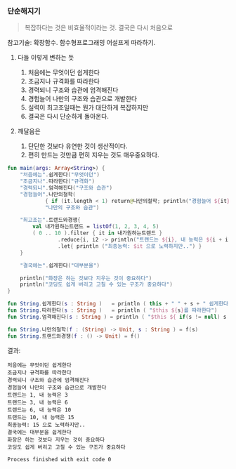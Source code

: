 ### 단순해지기
> 복잡하다는 것은 비효율적이라는 것. 결국은 다시 처음으로

참고기술: 확장함수. 함수형프로그래밍 어설프게 따라하기.

1. 다들 이렇게 변하는 듯

   1. 처음에는 무엇이던 쉽게한다
   2. 조금지나 규격화를 따라한다
   3. 경력되니 구조와 습관에 엄격해진다
   4. 경험늘어 나만의 구조와 습관으로 개발한다
   5. 실력이 최고조일때는 뭔가 대단하게 복잡하지만
   6. 결국은 다시 단순하게 돌아온다.

2. 깨달음은
   1. 단단한 것보다 유연한 것이 생산적이다.
   2. 편히 만드는 것만큼 편히 지우는 것도 매우중요하다.

~~~kotlin
fun main(args: Array<String>) {
    "처음에는".쉽게한다("무엇이던")
    "조금지나".따라한다("규격화")
    "경력되니".엄격해진다("구조와 습관")
    "경험늘어".나만의철학(
            { if (it.length < 1) return@나만의철학; println("경험늘어 ${it}으로 개발한다") },
            "나만의 구조와 습관")

    "최고조는".트랜드와경쟁{
        val 내가원하는트랜드 = listOf(1, 2, 3, 4, 5)
        ( 0 .. 10 ).filter { it in 내가원하는트랜드 }
                .reduce{i, i2 -> println("트랜드는 ${i}, 내 능력은 ${i + i2}"); i + i2  }
                .let{ println ("최종능력: $it 으로 노력하지만..") }
    }

    "결국에는".쉽게한다("대부분을")

    println("화장은 하는 것보다 지우는 것이 중요하다")
    println("코딩도 쉽게 버리고 고칠 수 있는 구조가 중요하다")
}

fun String.쉽게한다(s : String )   = println ( this + " " + s + " 쉽게한다")
fun String.따라한다(s : String )   = println ( "$this ${s}를 따라한다")
fun String.엄격해진다(s : String ) = println ( "$this ${ if(s != null) s else "null"}에 엄격해진다")

fun String.나만의철학(f : (String) -> Unit, s : String ) = f(s)
fun String.트랜드와경쟁(f : () -> Unit) = f()
~~~


결과:

~~~
처음에는 무엇이던 쉽게한다
조금지나 규격화를 따라한다
경력되니 구조와 습관에 엄격해진다
경험늘어 나만의 구조와 습관으로 개발한다
트랜드는 1, 내 능력은 3
트랜드는 3, 내 능력은 6
트랜드는 6, 내 능력은 10
트랜드는 10, 내 능력은 15
최종능력: 15 으로 노력하지만..
결국에는 대부분을 쉽게한다
화장은 하는 것보다 지우는 것이 중요하다
코딩도 쉽게 버리고 고칠 수 있는 구조가 중요하다

Process finished with exit code 0
~~~
